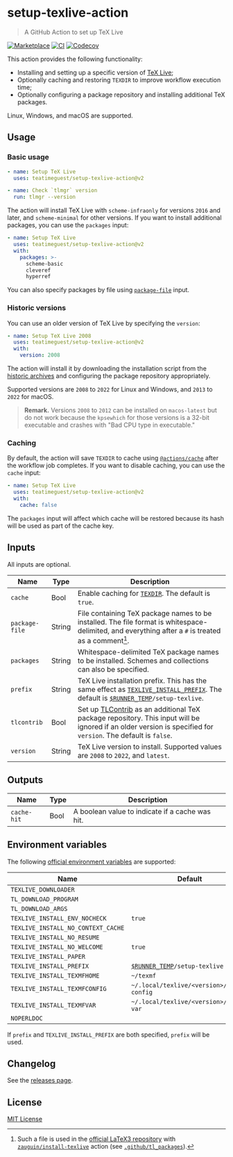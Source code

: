 # setup-texlive-action

> A GitHub Action to set up TeX Live

[![Marketplace][marketplace-badge]][marketplace]
[![CI][ci-badge]][ci]
[![Codecov][codecov-badge]][codecov]

This action provides the following functionality:

* Installing and setting up a specific version of [TeX Live][texlive];
* Optionally caching and restoring `TEXDIR` to improve workflow execution time;
* Optionally configuring a package repository and installing additional TeX packages.

Linux, Windows, and macOS are supported.

## Usage

### Basic usage

```yaml
- name: Setup TeX Live
  uses: teatimeguest/setup-texlive-action@v2

- name: Check `tlmgr` version
  run: tlmgr --version
```

The action will install TeX Live with
`scheme-infraonly` for versions `2016` and later, and
`scheme-minimal` for other versions.
If you want to install additional packages, you can use the `packages` input:

```yaml
- name: Setup TeX Live
  uses: teatimeguest/setup-texlive-action@v2
  with:
    packages: >-
      scheme-basic
      cleveref
      hyperref
```

You can also specify packages by file using [`package-file`][inputs] input.

### Historic versions

You can use an older version of TeX Live by specifying the `version`:

```yaml
- name: Setup TeX Live 2008
  uses: teatimeguest/setup-texlive-action@v2
  with:
    version: 2008
```

The action will install it by
downloading the installation script from the [historic archives][historic] and
configuring the package repository appropriately.

Supported versions are `2008` to `2022` for Linux and Windows, and
`2013` to `2022` for macOS.

> **Remark.**
> Versions `2008` to `2012` can be installed on `macos-latest` but
> do not work
> because the `kpsewhich` for those versions is a 32-bit executable and
> crashes with "Bad CPU type in executable."

### Caching

By default,
the action will save `TEXDIR` to cache using [`@actions/cache`][actions-cache]
after the workflow job completes.
If you want to disable caching, you can use the `cache` input:

```yaml
- name: Setup TeX Live
  uses: teatimeguest/setup-texlive-action@v2
  with:
    cache: false
```

The `packages` input will affect which cache will be restored
because its hash will be used as part of the cache key.

## Inputs

All inputs are optional.

|Name|Type|Description|
|---|---|---|
|`cache`|Bool|Enable caching for [`TEXDIR`][texdir]. The default is `true`.|
|`package-file`|String|File containing TeX package names to be installed. The file format is whitespace-delimited, and everything after a `#` is treated as a comment[^1].|
|`packages`|String|Whitespace-delimited TeX package names to be installed. Schemes and collections can also be specified.|
|`prefix`|String|TeX Live installation prefix. This has the same effect as [`TEXLIVE_INSTALL_PREFIX`][install-tl-environment-variables]. The default is <code>[$RUNNER_TEMP][actions-environment-variables]/setup-texlive</code>.|
|`tlcontrib`|Bool|Set up [TLContrib][tlcontrib] as an additional TeX package repository. This input will be ignored if an older version is specified for `version`. The default is `false`.|
|`version`|String|TeX Live version to install. Supported values are `2008` to `2022`, and `latest`.|

## Outputs

|Name|Type|Description|
|---|---|---|
|`cache-hit`|Bool|A boolean value to indicate if a cache was hit.|

## Environment variables

The following [official environment variables][install-tl-environment-variables]
are supported:

|Name|Default|
|---|---|
|`TEXLIVE_DOWNLOADER`||
|`TL_DOWNLOAD_PROGRAM`||
|`TL_DOWNLOAD_ARGS`||
|`TEXLIVE_INSTALL_ENV_NOCHECK`|`true`|
|`TEXLIVE_INSTALL_NO_CONTEXT_CACHE`||
|`TEXLIVE_INSTALL_NO_RESUME`||
|`TEXLIVE_INSTALL_NO_WELCOME`|`true`|
|`TEXLIVE_INSTALL_PAPER`||
|`TEXLIVE_INSTALL_PREFIX`|<code>[$RUNNER_TEMP][actions-environment-variables]/setup-texlive</code>|
|`TEXLIVE_INSTALL_TEXMFHOME`|`~/texmf`|
|`TEXLIVE_INSTALL_TEXMFCONFIG`|`~/.local/texlive/<version>/texmf-config`|
|`TEXLIVE_INSTALL_TEXMFVAR`|`~/.local/texlive/<version>/texmf-var`|
|`NOPERLDOC`||

If `prefix` and `TEXLIVE_INSTALL_PREFIX` are both specified,
`prefix` will be used.

## Changelog

See the [releases page][releases].

## License

[MIT License](./LICENSE)

[^1]: Such a file is used in the [official LaTeX3 repository][latex3]
  with [`zauguin/install-texlive`][install-texlive] action
  (see [`.github/tl_packages`][tl_packages]).

[actions-cache]: https://github.com/actions/toolkit/tree/main/packages/cache
[actions-environment-variables]: https://docs.github.com/en/actions/learn-github-actions/environment-variables#default-environment-variables
[ci-badge]: https://github.com/teatimeguest/setup-texlive-action/actions/workflows/ci.yml/badge.svg
[ci]: https://github.com/teatimeguest/setup-texlive-action/actions/workflows/ci.yml
[codecov-badge]: https://codecov.io/gh/teatimeguest/setup-texlive-action/branch/main/graph/badge.svg?token=97878QAWCF
[codecov]: https://codecov.io/gh/teatimeguest/setup-texlive-action
[historic]: https://tug.org/historic/
[inputs]: https://github.com/teatimeguest/setup-texlive-action#inputs
[install-texlive]: https://github.com/zauguin/install-texlive
[install-tl-environment-variables]: https://tug.org/texlive/doc/install-tl.html#ENVIRONMENT-VARIABLES
[latex3]: https://github.com/latex3/latex3
[marketplace-badge]: https://img.shields.io/github/v/release/teatimeguest/setup-texlive-action?label=Marketplace&logo=github
[marketplace]: https://github.com/marketplace/actions/setup-texlive-action
[releases]: https://github.com/teatimeguest/setup-texlive-action/releases
[texdir]: https://tug.org/texlive/doc/texlive-en/texlive-en.html#x1-250003.2.3
[texlive]: https://tug.org/texlive/
[tl_packages]: https://github.com/latex3/latex3/blob/0f7a169811f327119c703eaa0231fd0e6123f267/.github/tl_packages
[tlcontrib]: https://contrib.texlive.info
